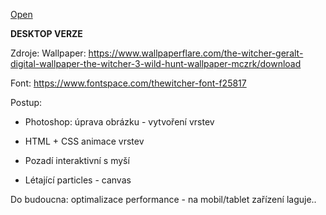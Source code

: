 [Open](https://sarysx.github.io/witcher-landing-page/)

**DESKTOP VERZE**

Zdroje:
Wallpaper:
https://www.wallpaperflare.com/the-witcher-geralt-digital-wallpaper-the-witcher-3-wild-hunt-wallpaper-mczrk/download

Font: 
https://www.fontspace.com/thewitcher-font-f25817

Postup:
* Photoshop: úprava obrázku - vytvoření vrstev

* HTML + CSS animace vrstev

* Pozadí interaktivní s myší

* Létající particles - canvas

Do budoucna: optimalizace performance - na mobil/tablet zařízení laguje.. 
